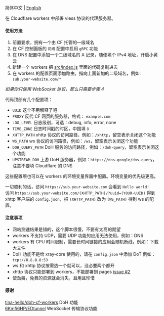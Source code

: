简体中文 | [English](./docs/en.md)  

在 Cloudflare workers 中部署 vless 协议的代理服务器。  

#### 使用方法
 1. 前置要求，拥有一个由 CF 托管的一级域名
 1. 在 CF 控制面板的 `网络` 配置中启用 `gRPC` 功能
 1. 在 DNS 配置中添加一个二级域名的 A 记录，随便填个 IPv4 地址，开启小黄云
 1. 新建一个 workers 把 [src/index.js](./src/index.js) 里面的代码复制进去
 1. 在 workers 的配置页面添加路由，指向上面新加的二级域名，例如: `sub.your-website.com/*`

*如果你只使用 WebSocket 协议，那么只需要步骤 4*

代码顶部有几个配置项：  
 * `UUID` 这个不用解释了吧  
 * `PROXY` 反代 CF 网页的服务器，格式： `example.com`  
 * `LOG_LEVEL` 日志级别，可选：debug, info, error, none  
 * `TIME_ZONE` 日志时间戳的时区，中国填 `8`  
 * `XHTTP_PATH` xhttp 协议的访问路径，例如：`/xhttp`，留空表示关闭这个功能
 * `WS_PATH` ws 协议的访问路径，例如：`/ws`，留空表示关闭这个功能
 * `DOH_QUERY_PATH` DoH 服务的访问路径，例如：`/doh-query`，留空表示关闭这个功能
 * `UPSTREAM_DOH` 上游 DoH 服务器，例如：`https://dns.google/dns-query`，注意不要填 Cloudflare 的 DNS  

这些配置项也可以在 workers 的环境变量界面中配置。环境变量的优先级更高。  

一切顺利的话，访问 `https://sub.your-website.com` 会看到 `Hello world!`  
访问 `https://sub.your-website.com/(XHTTP_PATH)/?uuid=(YOUR-UUID)` 得到 xhttp 客户端的 `config.json`，把 `(XHTTP_PATH)` 改为 `(WS_PATH)` 得到 ws 的配置。

#### 注意事项
 * 网站测速结果是错的，这个脚本很慢，不要有太高的期望
 * workers 不支持 UDP，需要 UDP 功能的应用无法使用，例如：DNS
 * workers 有 CPU 时间限制，需要长时间链接的应用会随机断线，例如：下载大文件
 * DoH 功能不是给 xray-core 使用的，请在 `config.json` 中添加 DoT 例如：`tcp://8.8.8.8:53`
 * ws 和 xhttp 协议按需选一个就可以，没必要两个都开
 * xhttp 协议只能部署到 workers，不能部署到 pages [issue #2](https://github.com/vrnobody/cfxhttp/issues/2)
 * 使劲薅，免费的资源就会消失，且用且珍惜

#### 感谢
[tina-hello/doh-cf-workers](https://github.com/tina-hello/doh-cf-workers/) DoH 功能  
[6Kmfi6HP/EDtunnel](https://github.com/6Kmfi6HP/EDtunnel/) WebSocket 传输协议功能  
